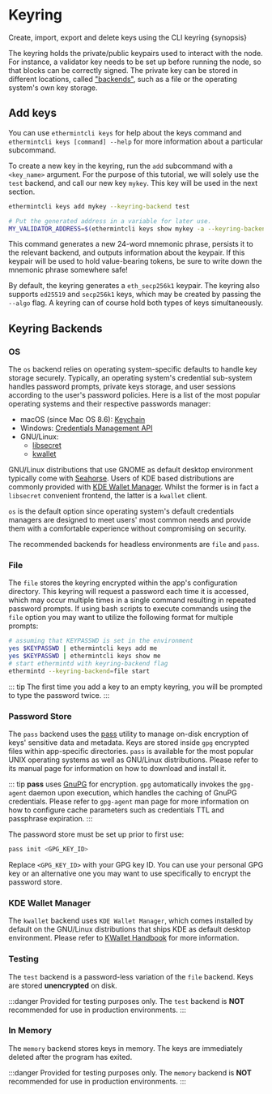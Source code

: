 <!--
order: 1
-->

# Keyring

Create, import, export and delete keys using the CLI keyring {synopsis}

The keyring holds the private/public keypairs used to interact with the node. For instance, a validator key needs to be set up before running the node, so that blocks can be correctly signed. The private key can be stored in different locations, called ["backends"](#keyring-backends), such as a file or the operating system's own key storage.

## Add keys

You can use `ethermintcli keys` for help about the keys command and `ethermintcli keys [command] --help` for more information about a particular subcommand.

To create a new key in the keyring, run the `add` subcommand with a `<key_name>` argument. For the purpose of this tutorial, we will solely use the `test` backend, and call our new key `mykey`. This key will be used in the next section.

```bash
ethermintcli keys add mykey --keyring-backend test

# Put the generated address in a variable for later use.
MY_VALIDATOR_ADDRESS=$(ethermintcli keys show mykey -a --keyring-backend test)
```

This command generates a new 24-word mnemonic phrase, persists it to the relevant backend, and outputs information about the keypair. If this keypair will be used to hold value-bearing tokens, be sure to write down the mnemonic phrase somewhere safe!

By default, the keyring generates a `eth_secp256k1` keypair. The keyring also supports `ed25519` and `secp256k1` keys, which may be created by passing the `--algo` flag. A keyring can of course hold both types of keys simultaneously.

## Keyring Backends

### OS

The `os` backend relies on operating system-specific defaults to handle key storage
securely. Typically, an operating system's credential sub-system handles password prompts,
private keys storage, and user sessions according to the user's password policies. Here
is a list of the most popular operating systems and their respective passwords manager:

- macOS (since Mac OS 8.6): [Keychain](https://support.apple.com/en-gb/guide/keychain-access/welcome/mac)
- Windows: [Credentials Management API](https://docs.microsoft.com/en-us/windows/win32/secauthn/credentials-management)
- GNU/Linux:
  - [libsecret](https://gitlab.gnome.org/GNOME/libsecret)
  - [kwallet](https://api.kde.org/frameworks/kwallet/html/index.html)

GNU/Linux distributions that use GNOME as default desktop environment typically come with
[Seahorse](https://wiki.gnome.org/Apps/Seahorse). Users of KDE based distributions are
commonly provided with [KDE Wallet Manager](https://userbase.kde.org/KDE_Wallet_Manager).
Whilst the former is in fact a `libsecret` convenient frontend, the latter is a `kwallet`
client.

`os` is the default option since operating system's default credentials managers are
designed to meet users' most common needs and provide them with a comfortable
experience without compromising on security.

The recommended backends for headless environments are `file` and `pass`.

### File

The `file` stores the keyring encrypted within the app's configuration directory. This
keyring will request a password each time it is accessed, which may occur multiple
times in a single command resulting in repeated password prompts. If using bash scripts
to execute commands using the `file` option you may want to utilize the following format
for multiple prompts:

```bash
# assuming that KEYPASSWD is set in the environment
yes $KEYPASSWD | ethermintcli keys add me
yes $KEYPASSWD | ethermintcli keys show me
# start ethermintd with keyring-backend flag
ethermintd --keyring-backend=file start
```

::: tip
The first time you add a key to an empty keyring, you will be prompted to type the password twice.
:::

### Password Store

The `pass` backend uses the [pass](https://www.passwordstore.org/) utility to manage on-disk
encryption of keys' sensitive data and metadata. Keys are stored inside `gpg` encrypted files
within app-specific directories. `pass` is available for the most popular UNIX
operating systems as well as GNU/Linux distributions. Please refer to its manual page for
information on how to download and install it.

::: tip
**pass** uses [GnuPG](https://gnupg.org/) for encryption. `gpg` automatically invokes the `gpg-agent`
daemon upon execution, which handles the caching of GnuPG credentials. Please refer to `gpg-agent`
man page for more information on how to configure cache parameters such as credentials TTL and
passphrase expiration.
:::

The password store must be set up prior to first use:

```sh
pass init <GPG_KEY_ID>
```

Replace `<GPG_KEY_ID>` with your GPG key ID. You can use your personal GPG key or an alternative
one you may want to use specifically to encrypt the password store.

### KDE Wallet Manager

The `kwallet` backend uses `KDE Wallet Manager`, which comes installed by default on the
GNU/Linux distributions that ships KDE as default desktop environment. Please refer to
[KWallet Handbook](https://docs.kde.org/stable5/en/kdeutils/kwallet5/index.html) for more
information.

### Testing

The `test` backend is a password-less variation of the `file` backend. Keys are stored
**unencrypted** on disk.

:::danger
Provided for testing purposes only. The `test` backend is **NOT** recommended for use in production environments.
:::

### In Memory

The `memory` backend stores keys in memory. The keys are immediately deleted after the program has exited.

:::danger
Provided for testing purposes only. The `memory` backend is **NOT** recommended for use in production environments.
:::
